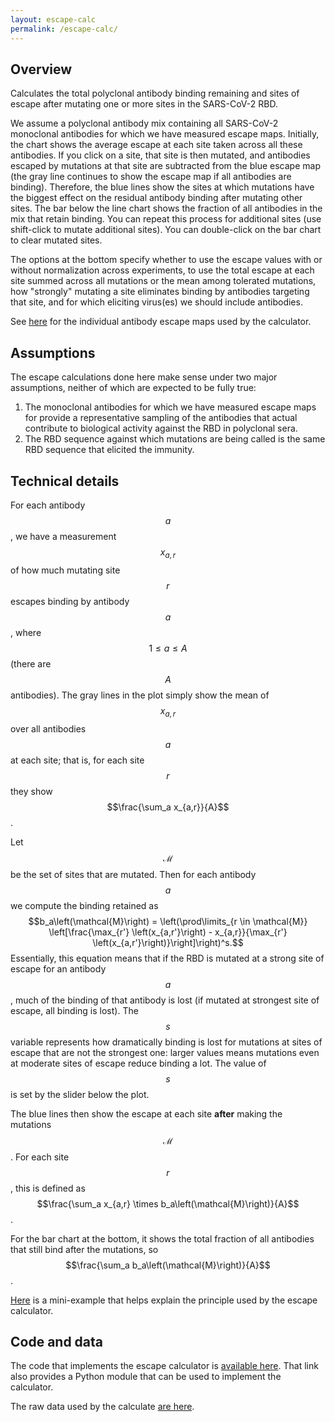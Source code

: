 ```yaml
---
layout: escape-calc
permalink: /escape-calc/
---
```


## Overview
Calculates the total polyclonal antibody binding remaining and sites of escape after mutating one or more sites in the SARS-CoV-2 RBD.

We assume a polyclonal antibody mix containing all SARS-CoV-2 monoclonal antibodies for which we have measured escape maps.
Initially, the chart shows the average escape at each site taken across all these antibodies.
If you click on a site, that site is then mutated, and antibodies escaped by mutations at that site are subtracted from the blue escape map (the gray line continues to show the escape map if all antibodies are binding).
Therefore, the blue lines show the sites at which mutations have the biggest effect on the residual antibody binding after mutating other sites.
The bar below the line chart shows the fraction of all antibodies in the mix that retain binding.
You can repeat this process for additional sites (use shift-click to mutate additional sites).
You can double-click on the bar chart to clear mutated sites.

The options at the bottom specify whether to use the escape values with or without normalization across experiments, to use the total escape at each site summed across all mutations or the mean among tolerated mutations, how "strongly" mutating a site eliminates binding by antibodies targeting that site, and for which eliciting virus(es) we should include antibodies.

See [here](https://jbloomlab.github.io/SARS2_RBD_Ab_escape_maps/) for the individual antibody escape maps used by the calculator.

## Assumptions
The escape calculations done here make sense under two major assumptions, neither of which are expected to be fully true:
 1. The monoclonal antibodies for which we have measured escape maps for provide a representative sampling of the antibodies that actual contribute to biological activity against the RBD in polyclonal sera.
 2. The RBD sequence against which mutations are being called is the same RBD sequence that elicited the immunity.

## Technical details
For each antibody $$a$$, we have a measurement $$x_{a,r}$$ of how much mutating site $$r$$ escapes binding by antibody $$a$$, where $$1 \le a \le A$$ (there are $$A$$ antibodies).
The gray lines in the plot simply show the mean of $$x_{a,r}$$ over all antibodies $$a$$ at each site; that is, for each site $$r$$ they show $$\frac{\sum_a x_{a,r}}{A}$$.

Let $$\mathcal{M}$$ be the set of sites that are mutated.
Then for each antibody $$a$$ we compute the binding retained as
$$b_a\left(\mathcal{M}\right) = \left(\prod\limits_{r \in \mathcal{M}} \left[\frac{\max_{r'} \left(x_{a,r'}\right) - x_{a,r}}{\max_{r'} \left(x_{a,r'}\right)}\right]\right)^s.$$
Essentially, this equation means that if the RBD is mutated at a strong site of escape for an antibody $$a$$, much of the binding of that antibody is lost (if mutated at strongest site of escape, all binding is lost).
The $$s$$ variable represents how dramatically binding is lost for mutations at sites of escape that are not the strongest one: larger values means mutations even at moderate sites of escape reduce binding a lot.
The value of $$s$$ is set by the slider below the plot.

The blue lines then show the escape at each site **after** making the mutations $$\mathcal{M}$$.
For each site $$r$$, this is defined as $$\frac{\sum_a x_{a,r} \times b_a\left(\mathcal{M}\right)}{A}$$.

For the bar chart at the bottom, it shows the total fraction of all antibodies that still bind after the mutations, so $$\frac{\sum_a b_a\left(\mathcal{M}\right)}{A}$$.

[Here](https://jbloomlab.github.io/SARS2_RBD_Ab_escape_maps/mini-example-escape-calc/) is a mini-example that helps explain the principle used by the escape calculator.

## Code and data
The code that implements the escape calculator is [available here](https://github.com/jbloomlab/SARS2_RBD_Ab_escape_maps).
That link also provides a Python module that can be used to implement the calculator.

The raw data used by the calculate [are here](https://raw.githubusercontent.com/jbloomlab/SARS2_RBD_Ab_escape_maps/main/processed_data/escape_calculator_data.csv).
